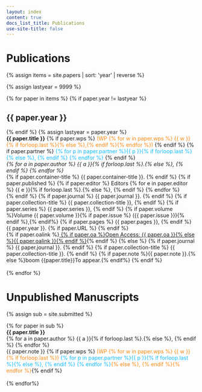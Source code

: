 ```yaml
---
layout: index
content: true
docs_list_title: Publications
use-site-title: false
---
```


# Publications

{% assign items = site.papers | sort: 'year' | reverse %}

{% assign lastyear = 9999 %}

<div class="paper-list">
  {% for paper in items %}
  {% if paper.year != lastyear %}<h2> {{ paper.year }}</h2>{% endif %}
  {% assign lastyear = paper.year %}
  <article class="paper-preview">
	<strong>{{ paper.title }}</strong>
	{% if paper.wps %}
    <span style="color:#f98811">(WP {% for w in paper.wps %} {{ w }}{% if forloop.last %}{% else %},{% endif %}{% endfor %})</span>
  {% endif %}
  {% if paper.partner %}
    <span style="color:#11bbff">
  {% for p in paper.partner %}{{ p }}{% if forloop.last %}{% else %}, {% endif %} {% endfor %}
  </span>
  {% endif %}
	<br>
  <em>
	{% for a in paper.author %}
	  {{ a }}{% if forloop.last %}.{% else %}, {% endif %}
	{% endfor %}
  </em>
	<br>
	{% if paper.container-title %} {{ paper.container-title }}. {% endif %}
	{% if paper.published %}
	{% if paper.editor %}
	  Editors
	  {% for e in paper.editor %}
	    {{ e }}{% if forloop.last %}.{% else %}, {% endif %}
	  {% endfor %}
	<br>
	{% endif %}
	{% if paper.journal %} {{ paper.journal }}. {% endif %}
	{% if paper.collection-title %} {{ paper.collection-title }}, {% endif %}
  {% if paper.series %} {{ paper.series }}, {% endif %}
	{% if paper.volume %}Volume {{ paper.volume }}{% if paper.issue %} ({{ paper.issue }}){% endif %},{% endif%}
	{% if paper.pages %} {{ paper.pages }}, {% endif %}
	{{ paper.year }}.
	{% if paper.URL %} <a href="{{ paper.URL }}" target="new"><i class="fa fa-link"></i></a> {% endif %}
	<br/>
		  {% if paper.oalink %}<a href="{{ paper.oaline }}">
	  {% if paper.oa %}Open Access: {{ paper.oa }}{% else %}{{ paper.oalink }}{% endif %}</a>{% endif %}
	{% else %}
	{% if paper.journal %} {{ paper.journal }}. {% endif %}
	{% if paper.collection-title %} {{ paper.collection-title }}. {% endif %}
	{% if paper.note %}{{ paper.note }}.{% else %}boom {{paper.title}}To appear.{% endif%}
	{% endif %}
   </article>
   <br/>
  {% endfor %}
</div>


# Unpublished Manuscripts

{% assign sub = site.submitted %}

<div class="paper-list">
  {% for paper in sub %}
  <article>
	<strong>{{ paper.title }}</strong>
	<br/>
	{% for a in paper.author %}
	  {{ a }}{% if forloop.last %}.{% else %}, {% endif %}
	{% endfor %}
	<br/>
    {{ paper.note }}
	{% if paper.wps %} <span style="color:#f98811">(WP {% for w in paper.wps %} {{ w }}{% if forloop.last %}) <span style="color:#11bbff">{% for p in paper.partner %}{{ p }}{% if forloop.last %}{% else %}, {% endif %} {% endfor %}</span>{% else %}, {% endif %}{% endfor %}</span>{% endif %}
  </article>
  <br/>
  {% endfor%}
</div>
